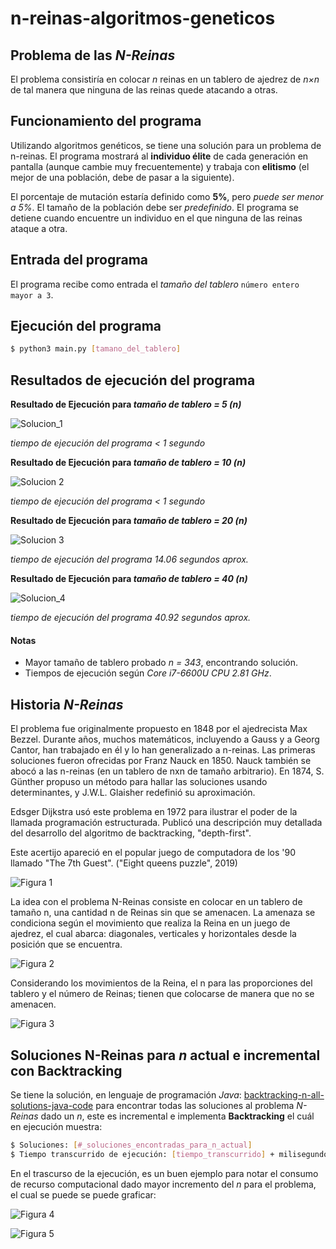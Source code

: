 # n-reinas-algoritmos-geneticos

## Problema de las _N-Reinas_
El problema consistiría en colocar _n_ reinas en un tablero de ajedrez de _n×n_
de tal manera que ninguna de las reinas quede atacando a otras.

## Funcionamiento del programa
Utilizando algoritmos genéticos, se tiene una solución para un
problema de n-reinas. El programa mostrará al **individuo élite** de
cada generación en pantalla (aunque cambie muy frecuentemente) y trabaja con **elitismo** (el mejor de una población, debe de pasar a la
siguiente).

El porcentaje de mutación estaría definido como **5%**, pero _puede ser
menor a 5%_. El tamaño de la población debe ser _predefinido_.
El programa se detiene cuando encuentre un individuo en el que
ninguna de las reinas ataque a otra.

## Entrada del programa
El programa recibe como entrada el _tamaño del tablero_ `número entero mayor a 3`.

## Ejecución del programa
```sh
$ python3 main.py [tamano_del_tablero] 
```

## Resultados de ejecución del programa

**Resultado de Ejecución para _tamaño de tablero = 5 (n)_**

![Solucion_1](https://github.com/natanfdecastro/n-reinas-algoritmos-geneticos/blob/master/resources/Solucion_2.png)

_tiempo de ejecución del programa < 1 segundo_

**Resultado de Ejecución para _tamaño de tablero = 10 (n)_**

![Solucion 2](https://github.com/natanfdecastro/n-reinas-algoritmos-geneticos/blob/master/resources/Solucion_3.png)

_tiempo de ejecución del programa < 1 segundo_

**Resultado de Ejecución para _tamaño de tablero = 20 (n)_**

![Solucion 3](https://github.com/natanfdecastro/n-reinas-algoritmos-geneticos/blob/master/resources/Solucion_4.png)

_tiempo de ejecución del programa 14.06 segundos aprox._

**Resultado de Ejecución para _tamaño de tablero = 40 (n)_**

![Solucion_4](https://github.com/natanfdecastro/n-reinas-algoritmos-geneticos/blob/master/resources/Solucion_1.png)

_tiempo de ejecución del programa 40.92 segundos aprox._

#### Notas
* Mayor tamaño de tablero probado _n = 343_, encontrando solución.
* Tiempos de ejecución según _Core i7-6600U CPU 2.81 GHz_.

## Historia _N-Reinas_

El problema fue originalmente propuesto en 1848 por el ajedrecista Max Bezzel. Durante años, muchos matemáticos, incluyendo a Gauss y a Georg Cantor, han trabajado en él y lo han generalizado a n-reinas. Las primeras soluciones fueron ofrecidas por Franz Nauck en 1850. Nauck también se abocó a las n-reinas (en un tablero de nxn de tamaño arbitrario). En 1874, S. Günther propuso un método para hallar las soluciones usando determinantes, y J.W.L. Glaisher redefinió su aproximación.

Edsger Dijkstra usó este problema en 1972 para ilustrar el poder de la llamada programación estructurada. Publicó una descripción muy detallada del desarrollo del algoritmo de backtracking, "depth-first".

Este acertijo apareció en el popular juego de computadora de los '90 llamado "The 7th Guest". ("Eight queens puzzle", 2019)

![Figura 1](https://github.com/natanfdecastro/n-reinas-algoritmos-geneticos/blob/master/resources/Figura_1.png)

La idea con el problema N-Reinas consiste en colocar en un tablero de tamaño n, una cantidad n de Reinas
sin que se amenacen. La amenaza se condiciona según el movimiento que realiza la Reina en un juego de ajedrez, el cual abarca: diagonales, verticales y horizontales desde la posición que se encuentra. 

![Figura 2](https://github.com/natanfdecastro/n-reinas-algoritmos-geneticos/blob/master/resources/Figura_2.png)

Considerando los movimientos de la Reina, el n para las proporciones del tablero y el número de Reinas; tienen que colocarse de manera que no se amenacen.

![Figura 3](https://github.com/natanfdecastro/n-reinas-algoritmos-geneticos/blob/master/resources/Figura_3.png)

## Soluciones N-Reinas para _n_ actual e incremental con Backtracking

Se tiene la solución, en lenguaje de programación _Java_: [backtracking-n-all-solutions-java-code](https://github.com/natanfdecastro/n-reinas-algoritmos-geneticos/tree/master/backtracking-n-all-solutions-java) para encontrar todas las soluciones al problema _N-Reinas_ dado un _n_, este es incremental e implementa **Backtracking** el cuál en ejecución muestra:
```sh
$ Soluciones: [#_soluciones_encontradas_para_n_actual]
$ Tiempo transcurrido de ejecución: [tiempo_transcurrido] + milisegundos
```
En el trascurso de la ejecución, es un buen ejemplo para notar el consumo de recurso computacional dado mayor incremento del _n_ para el problema, el cual se puede se puede graficar:

![Figura 4](https://github.com/natanfdecastro/n-reinas-algoritmos-geneticos/blob/master/resources/Figura_4.png)

![Figura 5](https://github.com/natanfdecastro/n-reinas-algoritmos-geneticos/blob/master/resources/Figura_5.png)
